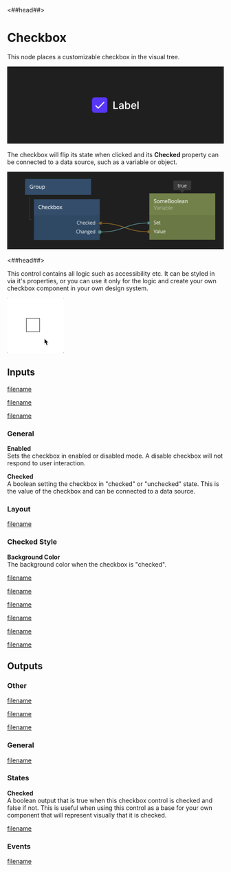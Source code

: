 <##head##>
# Checkbox

This node places a customizable checkbox in the visual tree. 

![](./checkbox_visual.png ':class=img-size-l')

The checkbox will flip its state when clicked and its **Checked** property can be connected to a data source, such as a variable or object.

![](./checkbox_node.png ':class=img-size-l')

<##head##>

This control contains all logic such as accessibility etc. It can be styled in via it's properties, or you can use it only for the logic and create your own checkbox component in your own design system.

![](./checkbox.gif ':class=img-size-s')

## Inputs

[filename](../shared-props/inputs/margin-only/README.md ':include')

[filename](../shared-props/inputs/alignment/README.md ':include')

[filename](../shared-props/inputs/dimensions-only/README.md ':include')

### General

**Enabled**  
Sets the checkbox in enabled or disabled mode. A disable checkbox will not respond to user interaction.

**Checked**  
A boolean setting the checkbox in "checked" or "unchecked" state. This is the value of the checkbox and can be connected to a data source.

### Layout

[filename](../shared-props/inputs/position/README.md ':include')

### Checked Style

**Background Color**  
The background color when the checkbox is "checked".

[filename](../shared-props/inputs/visibility-styles/README.md ':include')

[filename](../shared-props/inputs/border-and-corner-styles/README.md ':include')

[filename](../shared-props/inputs/box-shadow-styles/README.md ':include')

[filename](../shared-props/inputs/placement-styles/README.md ':include')

[filename](../shared-props/inputs/other/README.md ':include')

[filename](../shared-props/inputs/advanced-style/README.md ':include')


## Outputs

### Other  
[filename](../shared-props/outputs/other/README.md ':include')

[filename](../shared-props/outputs/bounding-box/README.md ':include')

[filename](../shared-props/outputs/mounted/README.md ':include')

### General  
[filename](../shared-props/outputs/control-id/README.md ':include')

### States   

**Checked**  
A boolean output that is true when this checkbox control is checked and false if not. This is useful when using this control as a base for your own component that will represent visually that it is checked.

[filename](../shared-props/outputs/control-states/README.md ':include')

### Events

[filename](../shared-props/outputs/control-events/README.md ':include')


